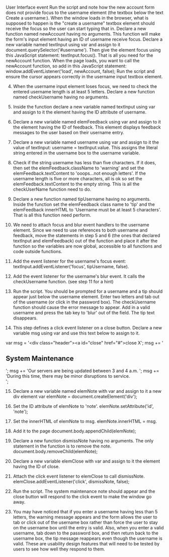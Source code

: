 User Interface event
Run the script and note how the new account form does not provide focus to the username element (the textbox below the text Create a username:). When the window loads in the browser, what is supposed to happen is the "create a username" textbox element should receive the focus so the user can start typing that in.
Declare a new function named newAccount having no arguments. This function will make the form's input element having an ID of username receive focus.   Declare a new variable named textInput using var and assign to it document.querySelector('#username').  Then give the element focus using this JavaScript statement: textInput.focus(). That is all you need for the newAccount function.
When the page loads, you want to call the newAccount function, so add in this JavaScript statement:  window.addEventListener('load', newAccount, false);  Run the script and ensure the cursor appears correctly in the username input textbox element.

4. When the username input element loses focus, we need to check the entered username length is at least 5 letters.  Declare a new function named checkUsername having no arguments. 

5. Inside the function declare a new variable named textInput using var and assign to it the element having the ID attribute of username.

6. Declare a new variable named elemFeedback using var and assign to it the element having the ID of feedback.  This element displays feedback messages to the user based on their username entry.

7. Declare a new variable named username using var and assign to it the value of textInput: username = textInput.value.  This assigns the literal string entered in the username box to the username variable.

8. Check if the string username has less than five characters.  If it does, then set the elemFeedback.className to 'warning' and set the elemFeedback.textContent  to 'ooops...not enough letters'.  If the username length is five or more characters, all is ok so set the elemFeedback.textContent to the empty string.  This is all the checkUserName function need to do.

9. Declare a new function named tipUsername having no arguments. Inside the function set the elemFeedback class name to 'tip' and the elemFeedback innerHTML to 'Username must be at least 5 characters'.  That is all this function need perform.

10. We need to attach focus and blur event handlers to the username element.  Since we need to use references to both username and feedback, move the statements in step 5 and 6 (the ones that declared textInput and elemFeedback) out of the function and place it after the function so the variables are now global, accessible to all functions and code outside functions.

11. Add the event listener for the username's focus event:  textInput.addEventListener('focus', tipUsername, false).

12. Add the event listener for the username's blur event.  It calls the checkUsername function. (see step 11 for a hint)

13. Run the script. You should be prompted for a username and a tip should appear just below the username element.  Enter two letters and tab out of the username (or click in the password box). The checkUsername function should cause the error message to appear.  Add in a valid username and press the tab key to 'blur' out of the field.  The tip text disappears.

14. This step defines a click event listener on a close button. Declare a new variable msg using var and use this text below to assign to it.

var msg = '<div class=\"header\"><a id=\"close\" href="#">close X</a></div>';
msg += '<div><h2>System Maintenance</h2>';
msg += 'Our servers are being updated between 3 and 4 a.m. ';
msg += 'During this time, there may be minor disruptions to service.</div>';

15. Declare a new variable named elemNote with var and assign to it a new div element  var elemNote = document.createElement('div');

16. Set the ID attribute of elemNote to 'note'.  elemNote.setAttribute('id', 'note');

17. Set the innerHTML of elemNote to msg.  elemNote.innerHTML = msg.

18. Add it to the page  document.body.appendChild(elemNote);

19. Declare a new function dismissNote having no arguments.  The only statement in the function is to remove the note.   document.body.removeChild(elemNote);

20. Declare a new variable elemClose with var and assign to it the element having the ID of close.

21. Attach the click event listener to elemClose to call dismissNote.  elemClose.addEventListener('click', dismissNote, false);

22. Run the script.  The system maintenance note should appear and the close button will respond to the click event to make the window go away.

23. You may have noticed that if you enter a username having less than 5 letters, the warning message appears and the form allows the user to tab or click out of the username box rather than force the user to stay on the username box until the entry is valid.  Also, when you enter a valid username, tab down to the password box, and then return back to the username box, the tip message reappears even though the username is valid. These are usability design features that will need to be tested by users to see how well they respond to them.